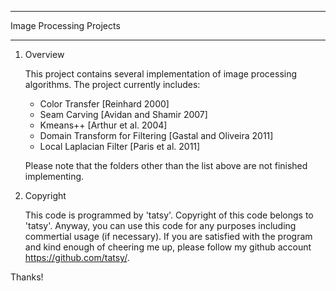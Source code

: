 ***
Image Processing Projects
***

1. Overview

    This project contains several implementation of image processing algorithms.
    The project currently includes:
    - Color Transfer [Reinhard 2000]
    - Seam Carving [Avidan and Shamir 2007]
    - Kmeans++ [Arthur et al. 2004]
    - Domain Transform for Filtering [Gastal and Oliveira 2011]
    - Local Laplacian Filter [Paris et al. 2011]
    
    Please note that the folders other than the list above are not finished implementing.
    
1. Copyright
    
    This code is programmed by 'tatsy'. Copyright of this code belongs to 'tatsy'.
    Anyway, you can use this code for any purposes including commertial usage (if necessary).
    If you are satisfied with the program and kind enough of cheering me up, please follow
    my github account https://github.com/tatsy/.

 Thanks!
